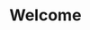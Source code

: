 <html>
<h1>Welcome</h1>
  <a href="C:\Users\elisc\vs.code\Question Game\start.html>
           <button>Start!</button></a>
           

</html>
